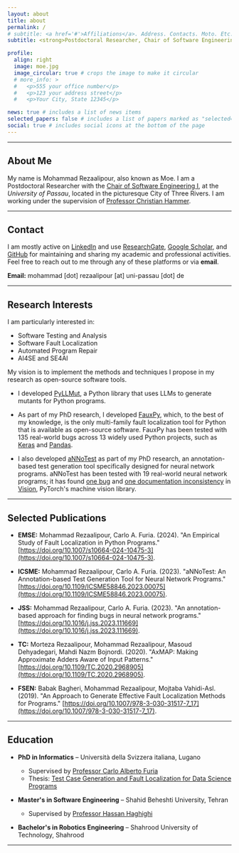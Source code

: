```yaml
---
layout: about
title: about
permalink: /
# subtitle: <a href='#'>Affiliations</a>. Address. Contacts. Moto. Etc.
subtitle: <strong>Postdoctoral Researcher, Chair of Software Engineering I, University of Passau</strong>

profile:
  align: right
  image: moe.jpg
  image_circular: true # crops the image to make it circular
  # more_info: >
  #   <p>555 your office number</p>
  #   <p>123 your address street</p>
  #   <p>Your City, State 12345</p>

news: true # includes a list of news items
selected_papers: false # includes a list of papers marked as "selected={true}"
social: true # includes social icons at the bottom of the page
---
```


---

## About Me

My name is Mohammad Rezaalipour, also known as Moe. 
I am a Postdoctoral Researcher with the 
[Chair of Software Engineering I](https://www.fim.uni-passau.de/software-engineering-i/lehrstuhlteam),
at the *University of Passau*,
located in the picturesque City of Three Rivers.
I am working under the supervision of 
[Professor Christian Hammer](https://www.fim.uni-passau.de/software-engineering-i/lehrstuhlteam/lehrstuhlinhaber?config_id=a8d16e612076595e5b55aa227262539d&group_id=&module=TemplatePersondetails&range_id=d33789fe6848842635609cb3c3a3ff66&target=289537&username=hammer50&cHash=55277529dcf6fec1edb321830f19affd).
<!-- You can find [my CV on this page](/cv/). -->

---

## Contact

I am mostly active on [LinkedIn](https://www.linkedin.com/in/m-rezaalipour) and use [ResearchGate](https://www.researchgate.net/profile/Mohammad-Rezaalipour-2), [Google Scholar](https://scholar.google.com/citations?user=CuQ9I_YAAAAJ), and [GitHub](https://github.com/mohrez86) for maintaining and sharing my academic and professional activities. Feel free to reach out to me through any of these platforms or via **email**.

**Email:** mohammad [dot] rezaalipour [at] uni-passau [dot] de

---

## Research Interests

I am particularly interested in: 
- Software Testing and Analysis
- Software Fault Localization
- Automated Program Repair
- AI4SE and SE4AI
  
My vision is to implement the methods and techniques I propose 
in my research as open-source software tools.

- I developed [PyLLMut](../projects#project-pyllmut),
a Python library that uses LLMs to generate 
mutants for Python programs.

- As part of my PhD research, I developed [FauxPy](../projects#project-fauxpy),
which, to the best of my knowledge, is the only multi-family fault localization tool
for Python that is available as open-source software.
FauxPy has been tested with 135 real-world bugs across 13 widely 
used Python projects, such as [Keras](https://github.com/keras-team/keras) and
[Pandas](https://github.com/pandas-dev/pandas).

- I also developed [aNNoTest](../projects#project-annotest)
as part of my PhD research,
an annotation-based test generation tool specifically designed for 
neural network programs.
aNNoTest has been tested with 19 real-world neural network programs;
it has found [one bug](https://github.com/pytorch/vision/issues/5209) 
and
[one documentation inconsistency](https://github.com/pytorch/vision/issues/6607)
in [Vision](https://github.com/pytorch/vision),
PyTorch's machine vision library.

---

## Selected Publications

* **EMSE:** Mohammad Rezaalipour, Carlo A. Furia. (2024). "An Empirical Study of Fault Localization in Python Programs." [https://doi.org/10.1007/s10664-024-10475-3](https://doi.org/10.1007/s10664-024-10475-3).

* **ICSME:** Mohammad Rezaalipour, Carlo A. Furia. (2023). "aNNoTest: An Annotation-based Test Generation Tool for Neural Network Programs." [https://doi.org/10.1109/ICSME58846.2023.00075](https://doi.org/10.1109/ICSME58846.2023.00075).

* **JSS:** Mohammad Rezaalipour, Carlo A. Furia. (2023). "An annotation-based approach for finding bugs in neural network programs." [https://doi.org/10.1016/j.jss.2023.111669](https://doi.org/10.1016/j.jss.2023.111669).

* **TC:** Morteza Rezaalipour, Mohammad Rezaalipour, Masoud Dehyadegari, Mahdi Nazm Bojnordi. (2020). "AxMAP: Making Approximate Adders Aware of Input Patterns." [https://doi.org/10.1109/TC.2020.2968905](https://doi.org/10.1109/TC.2020.2968905).

* **FSEN:** Babak Bagheri, Mohammad Rezaalipour, Mojtaba Vahidi-Asl. (2019). "An Approach to Generate Effective Fault Localization Methods for Programs." [https://doi.org/10.1007/978-3-030-31517-7_17](https://doi.org/10.1007/978-3-030-31517-7_17).

---

## Education

- **PhD in Informatics** – Università della Svizzera italiana, Lugano
  - Supervised by [Professor Carlo Alberto Furia](https://bugcounting.net/)
  - Thesis: [Test Case Generation and Fault Localization for Data Science Programs](../publications#test-case-generation-and-fault-localization-for-data-science-programs)

- **Master's in Software Engineering** – Shahid Beheshti University, Tehran
  - Supervised by [Professor Hassan Haghighi](https://facultymembers.sbu.ac.ir/haghighi/)

- **Bachelor's in Robotics Engineering** – Shahrood University of Technology, Shahrood

---
